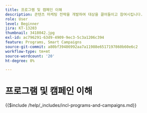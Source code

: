 ```yaml
---
title: 프로그램 및 캠페인 이해
description: 콘텐츠 마케팅 전략을 개발하여 대상을 끌어들이고 참여시킵니다.
role: User
level: Beginner
jira: KT-13203
thumbnail: 3418042.jpg
exl-id: ac796291-63d9-4909-9ec3-5c3a1206c394
feature: Programs, Smart Campaigns
source-git-commit: a80bf39486992aa7a11988e6517197860b60e6c2
workflow-type: tm+mt
source-wordcount: '20'
ht-degree: 0%

---
```


# 프로그램 및 캠페인 이해

{{$include /help/_includes/incl-programs-and-campaigns.md}}
